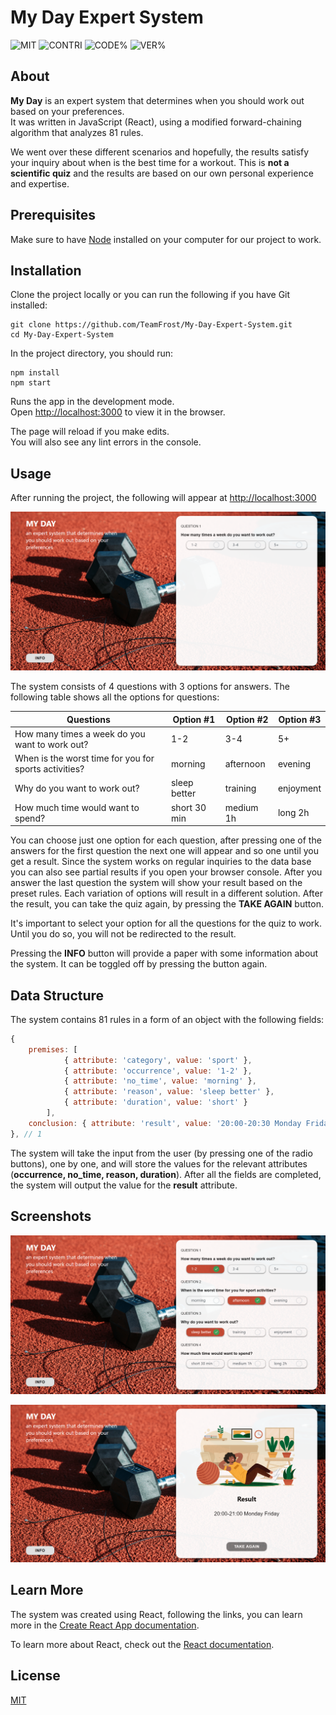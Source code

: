 # My Day Expert System

![MIT](https://img.shields.io/github/license/commonality/readme-inspector.svg)
![CONTRI](https://img.shields.io/github/contributors/commonality/readme-inspector.svg)
![CODE%](https://img.shields.io/github/languages/top/TeamFrost/My-Day-Expert-System)
![VER%](https://img.shields.io/github/v/release/TeamFrost/My-Day-Expert-System)

## About

**My Day** is an expert system that determines when you should work out based on your preferences. \
It was written in JavaScript (React), using a modified forward-chaining algorithm that analyzes 81 rules.

We went over these different scenarios and hopefully, the results satisfy your inquiry about when is the best time for a workout. This is **not a scientific quiz** and the results are based on our own personal experience and expertise.

## Prerequisites

Make sure to have [Node](https://nodejs.org/en/) installed on your computer for our project to work.

## Installation

Clone the project locally or you can run the following if you have Git installed:

```
git clone https://github.com/TeamFrost/My-Day-Expert-System.git
cd My-Day-Expert-System
```

In the project directory, you should run:

```node
npm install
npm start
```

Runs the app in the development mode.\
Open [http://localhost:3000](http://localhost:3000) to view it in the browser.

The page will reload if you make edits.\
You will also see any lint errors in the console.

## Usage

After running the project, the following will appear at [http://localhost:3000](http://localhost:3000)

![Initial System](docs/initialPage.png)

The system consists of 4 questions with 3 options for answers. The following table shows all the options for questions:

| Questions                                             | Option #1    | Option #2 | Option #3 |
| ----------------------------------------------------- | ------------ | --------- | --------- |
| How many times a week do you want to work out?        | 1-2          | 3-4       | 5+        |
| When is the worst time for you for sports activities? | morning      | afternoon | evening   |
| Why do you want to work out?                          | sleep better | training  | enjoyment |
| How much time would want to spend?                    | short 30 min | medium 1h | long 2h   |

You can choose just one option for each question, after pressing one of the answers for the first question the next one will appear and so one until you get a result. Since the system works on regular inquiries to the data base you can also see partial results if you open your browser console. After you answer the last question the system will show your result based on the preset rules. Each variation of options will result in a different solution. After the result, you can take the quiz again, by pressing the **TAKE AGAIN** button.

It's important to select your option for all the questions for the quiz to work. Until you do so, you will not be redirected to the result.

Pressing the **INFO** button will provide a paper with some information about the system. It can be toggled off by pressing the button again.

## Data Structure

The system contains 81 rules in a form of an object with the following fields:

```Javascript
{
    premises: [
            { attribute: 'category', value: 'sport' },
            { attribute: 'occurrence', value: '1-2' },
            { attribute: 'no_time', value: 'morning' },
            { attribute: 'reason', value: 'sleep better' },
            { attribute: 'duration', value: 'short' }
        ],
    conclusion: { attribute: 'result', value: '20:00-20:30 Monday Friday' }
}, // 1
```

The system will take the input from the user (by pressing one of the radio buttons), one by one, and will store the values for the relevant attributes (**occurrence, no_time, reason, duration**). After all the fields are completed, the system will output the value for the **result** attribute.

## Screenshots

![Initial System](docs/completedPage.png)

![Initial System](docs/resultPage.png)

## Learn More

The system was created using React, following the links, you can learn more in the [Create React App documentation](https://facebook.github.io/create-react-app/docs/getting-started).

To learn more about React, check out the [React documentation](https://reactjs.org/).

## License

[MIT](LICENSE)
